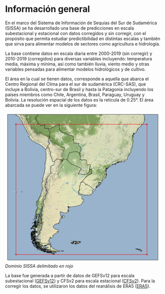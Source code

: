 # Información general

En el marco del Sistema de Información de Sequías del Sur de Sudamérica (SISSA) se ha desarrollado una base de predicciones en escala subestacional y estacional con datos corregidos y sin corregir, con el propósito que permita estudiar predictibilidad en distintas escalas y también que sirva para alimentar modelos de sectores como agricultura e hidrología.

La base contiene datos en escala diaria entre 2000-2019 (sin corregir) y 2010-2019 (corregidos) para diversas variables incluyendo: temperatura media, máxima y mínima, así como también lluvia, viento medio y otras variables pensadas para alimentar modelos hidrológicos y de cultivo.

El área en la cual se tienen datos, corresponde a aquella que abarca el Centro Regional del Clima para el sur de sudamérica (CRC-SAS), que incluye a Bolivia, centro-sur de Brasil  y hasta la Patagonia incluyendo los países miembros como Chile, Argentina, Brasil, Paraguay, Uruguay y Bolivia. La resolución espacial de los datos es la reticula de 0.25°. El área abarcada se puede ver en la siguiente figura: <br />

![jpg](./figuras/border_map.jpg) <br /> _Dominio SISSA delimitado en rojo_


La base fue generada a partir de datos de GEFSv12 para escala subestacional (<a href="https://www.ncei.noaa.gov/products/weather-climate-models/global-ensemble-forecast" target="_blank">GEFSv12</a>) y CFSv2 para escala estacional (<a href="https://www.ncei.noaa.gov/access/metadata/landing-page/bin/iso?id=gov.noaa.ncdc:C00878" target="_blank">CFSv2</a>). Para la corregir los datos, se utilizaron los datos del reanálisis de ERA5 (<a href="https://cds.climate.copernicus.eu/cdsapp#!/dataset/reanalysis-era5-single-levels?tab=overview" target="_blank">ERA5</a>).


